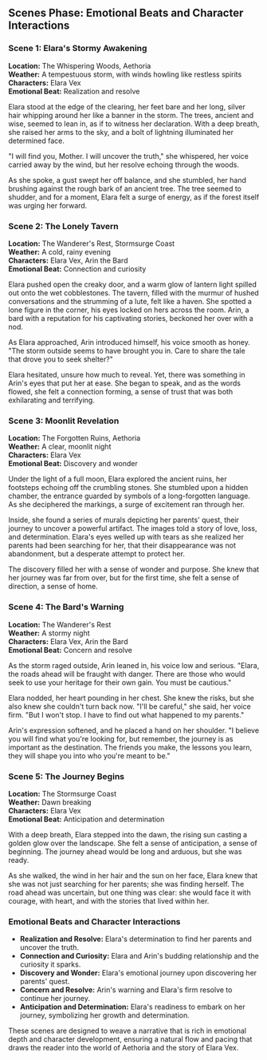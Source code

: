  

## Scenes Phase: Emotional Beats and Character Interactions

### Scene 1: Elara's Stormy Awakening

**Location:** The Whispering Woods, Aethoria  
**Weather:** A tempestuous storm, with winds howling like restless spirits  
**Characters:** Elara Vex  
**Emotional Beat:** Realization and resolve  

Elara stood at the edge of the clearing, her feet bare and her long, silver hair whipping around her like a banner in the storm. The trees, ancient and wise, seemed to lean in, as if to witness her declaration. With a deep breath, she raised her arms to the sky, and a bolt of lightning illuminated her determined face.

"I will find you, Mother. I will uncover the truth," she whispered, her voice carried away by the wind, but her resolve echoing through the woods.

As she spoke, a gust swept her off balance, and she stumbled, her hand brushing against the rough bark of an ancient tree. The tree seemed to shudder, and for a moment, Elara felt a surge of energy, as if the forest itself was urging her forward.

### Scene 2: The Lonely Tavern

**Location:** The Wanderer's Rest, Stormsurge Coast  
**Weather:** A cold, rainy evening  
**Characters:** Elara Vex, Arin the Bard  
**Emotional Beat:** Connection and curiosity  

Elara pushed open the creaky door, and a warm glow of lantern light spilled out onto the wet cobblestones. The tavern, filled with the murmur of hushed conversations and the strumming of a lute, felt like a haven. She spotted a lone figure in the corner, his eyes locked on hers across the room. Arin, a bard with a reputation for his captivating stories, beckoned her over with a nod.

As Elara approached, Arin introduced himself, his voice smooth as honey. "The storm outside seems to have brought you in. Care to share the tale that drove you to seek shelter?"

Elara hesitated, unsure how much to reveal. Yet, there was something in Arin's eyes that put her at ease. She began to speak, and as the words flowed, she felt a connection forming, a sense of trust that was both exhilarating and terrifying.

### Scene 3: Moonlit Revelation

**Location:** The Forgotten Ruins, Aethoria  
**Weather:** A clear, moonlit night  
**Characters:** Elara Vex  
**Emotional Beat:** Discovery and wonder  

Under the light of a full moon, Elara explored the ancient ruins, her footsteps echoing off the crumbling stones. She stumbled upon a hidden chamber, the entrance guarded by symbols of a long-forgotten language. As she deciphered the markings, a surge of excitement ran through her.

Inside, she found a series of murals depicting her parents' quest, their journey to uncover a powerful artifact. The images told a story of love, loss, and determination. Elara's eyes welled up with tears as she realized her parents had been searching for her, that their disappearance was not abandonment, but a desperate attempt to protect her.

The discovery filled her with a sense of wonder and purpose. She knew that her journey was far from over, but for the first time, she felt a sense of direction, a sense of home.

### Scene 4: The Bard's Warning

**Location:** The Wanderer's Rest  
**Weather:** A stormy night  
**Characters:** Elara Vex, Arin the Bard  
**Emotional Beat:** Concern and resolve  

As the storm raged outside, Arin leaned in, his voice low and serious. "Elara, the roads ahead will be fraught with danger. There are those who would seek to use your heritage for their own gain. You must be cautious."

Elara nodded, her heart pounding in her chest. She knew the risks, but she also knew she couldn't turn back now. "I'll be careful," she said, her voice firm. "But I won't stop. I have to find out what happened to my parents."

Arin's expression softened, and he placed a hand on her shoulder. "I believe you will find what you're looking for, but remember, the journey is as important as the destination. The friends you make, the lessons you learn, they will shape you into who you're meant to be."

### Scene 5: The Journey Begins

**Location:** The Stormsurge Coast  
**Weather:** Dawn breaking  
**Characters:** Elara Vex  
**Emotional Beat:** Anticipation and determination  

With a deep breath, Elara stepped into the dawn, the rising sun casting a golden glow over the landscape. She felt a sense of anticipation, a sense of beginning. The journey ahead would be long and arduous, but she was ready.

As she walked, the wind in her hair and the sun on her face, Elara knew that she was not just searching for her parents; she was finding herself. The road ahead was uncertain, but one thing was clear: she would face it with courage, with heart, and with the stories that lived within her.

### Emotional Beats and Character Interactions

- **Realization and Resolve:** Elara's determination to find her parents and uncover the truth.
- **Connection and Curiosity:** Elara and Arin's budding relationship and the curiosity it sparks.
- **Discovery and Wonder:** Elara's emotional journey upon discovering her parents' quest.
- **Concern and Resolve:** Arin's warning and Elara's firm resolve to continue her journey.
- **Anticipation and Determination:** Elara's readiness to embark on her journey, symbolizing her growth and determination.

These scenes are designed to weave a narrative that is rich in emotional depth and character development, ensuring a natural flow and pacing that draws the reader into the world of Aethoria and the story of Elara Vex.